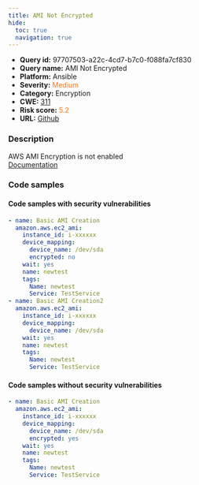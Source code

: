 ```yaml
---
title: AMI Not Encrypted
hide:
  toc: true
  navigation: true
---
```


<style>
  .highlight .hll {
    background-color: #ff171742;
  }
  .md-content {
    max-width: 1100px;
    margin: 0 auto;
  }
</style>

-   **Query id:** 97707503-a22c-4cd7-b7c0-f088fa7cf830
-   **Query name:** AMI Not Encrypted
-   **Platform:** Ansible
-   **Severity:** <span style="color:#ff7213">Medium</span>
-   **Category:** Encryption
-   **CWE:** <a href="https://cwe.mitre.org/data/definitions/311.html" onclick="newWindowOpenerSafe(event, 'https://cwe.mitre.org/data/definitions/311.html')">311</a>
-   **Risk score:** <span style="color:#ff7213">5.2</span>
-   **URL:** [Github](https://github.com/Checkmarx/kics/tree/master/assets/queries/ansible/aws/ami_not_encrypted)

### Description
AWS AMI Encryption is not enabled<br>
[Documentation](https://docs.ansible.com/ansible/latest/collections/amazon/aws/ec2_ami_module.html)

### Code samples
#### Code samples with security vulnerabilities
```yaml title="Positive test num. 1 - yaml file" hl_lines="13 6"
- name: Basic AMI Creation
  amazon.aws.ec2_ami:
    instance_id: i-xxxxxx
    device_mapping:
      device_name: /dev/sda
      encrypted: no
    wait: yes
    name: newtest
    tags:
      Name: newtest
      Service: TestService
- name: Basic AMI Creation2
  amazon.aws.ec2_ami:
    instance_id: i-xxxxxx
    device_mapping:
      device_name: /dev/sda
    wait: yes
    name: newtest
    tags:
      Name: newtest
      Service: TestService

```


#### Code samples without security vulnerabilities
```yaml title="Negative test num. 1 - yaml file"
- name: Basic AMI Creation
  amazon.aws.ec2_ami:
    instance_id: i-xxxxxx
    device_mapping:
      device_name: /dev/sda
      encrypted: yes
    wait: yes
    name: newtest
    tags:
      Name: newtest
      Service: TestService

```

